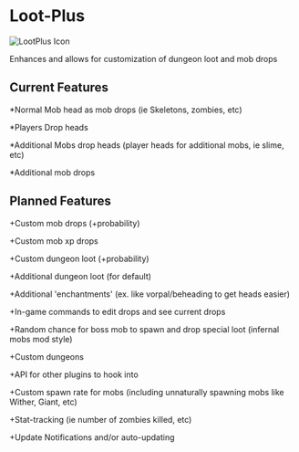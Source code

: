 Loot-Plus
=========

![LootPlus Icon](http://dev.bukkit.org/media/images/72/465/LootPlus__2_.png)

Enhances and allows for customization of dungeon loot and mob drops

Current Features
----------------

*Normal Mob head as mob drops (ie Skeletons, zombies, etc)

*Players Drop heads

*Additional Mobs drop heads (player heads for additional mobs, ie slime, etc)

*Additional mob drops

Planned Features
----------------

+Custom mob drops (+probability)

+Custom mob xp drops

+Custom dungeon loot (+probability)

+Additional dungeon loot (for default)

+Additional 'enchantments' (ex. like vorpal/beheading to get heads easier)

+In-game commands to edit drops and see current drops

+Random chance for boss mob to spawn and drop special loot (infernal mobs mod style)

+Custom dungeons

+API for other plugins to hook into

+Custom spawn rate for mobs (including unnaturally spawning mobs like Wither, Giant, etc)

+Stat-tracking (ie number of zombies killed, etc)

+Update Notifications and/or auto-updating
